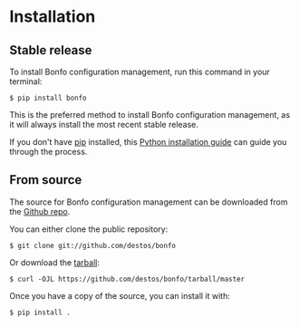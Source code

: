 # Installation

## Stable release

To install Bonfo configuration management, run this command in your
terminal:

``` console
$ pip install bonfo
```

This is the preferred method to install Bonfo configuration management, as it will always install the most recent stable release.

If you don't have [pip][] installed, this [Python installation guide][]
can guide you through the process.

## From source

The source for Bonfo configuration management can be downloaded from
the [Github repo][].

You can either clone the public repository:

``` console
$ git clone git://github.com/destos/bonfo
```

Or download the [tarball][]:

``` console
$ curl -OJL https://github.com/destos/bonfo/tarball/master
```

Once you have a copy of the source, you can install it with:

``` console
$ pip install .
```

  [pip]: https://pip.pypa.io
  [Python installation guide]: http://docs.python-guide.org/en/latest/starting/installation/
  [Github repo]: https://github.com/%7B%7B%20cookiecutter.github_username%20%7D%7D/%7B%7B%20cookiecutter.project_slug%20%7D%7D
  [tarball]: https://github.com/%7B%7B%20cookiecutter.github_username%20%7D%7D/%7B%7B%20cookiecutter.project_slug%20%7D%7D/tarball/master
